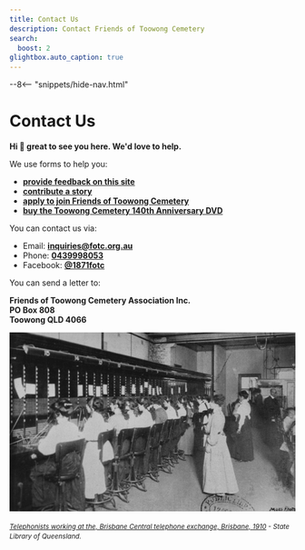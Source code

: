 ```yaml
---
title: Contact Us
description: Contact Friends of Toowong Cemetery
search:
  boost: 2  
glightbox.auto_caption: true  
---
```


<!-- -8- "snippets/sem/contact.json" TODO or NOT NEEDED -->

--8<-- "snippets/hide-nav.html"


# Contact Us 

**Hi 👋 great to see you here. We'd love to help.**

We use forms to help you:

- **[provide feedback on this site](https://docs.google.com/forms/d/e/1FAIpQLSeS7K7-e-ofnn2OkPDL6ql7-CkBL67wwsQiv9upMDoRcXCRJQ/viewform)**
- **[contribute a story](https://forms.gle/U94dcEj6RihM9BPq9)**
- **[apply to join Friends of Toowong Cemetery](https://forms.gle/iwFKCnpNYRTSeHLb8)**
- **[buy the Toowong Cemetery 140th Anniversary DVD](https://forms.gle/vHhV1rYCoPeRPPBSA)**

You can contact us via: 

- Email: **[inquiries@fotc.org.au](mailto:inquiries@fotc.org.au)**
- Phone: **[0439998053](tel:0439998053)**
- Facebook: **[@1871fotc](https://www.facebook.com/1871fotc/)**

<!--
- Twitter: **[@1871fotc](https://twitter.com/1871fotc)**
- GitHub: **[@1871fotc](https://github.com/1871fotc)**
-->

You can send a letter to: 

**Friends of Toowong Cemetery Association Inc.** <br>
**PO Box 808** <br>
**Toowong QLD 4066**

<!--
![Woman typing on a typewriter, ca. 1915](../assets/woman-typing.jpg){ width="40%" }

*<small>[Woman typing on a typewriter, ca. 1915](http://onesearch.slq.qld.gov.au/permalink/f/1upgmng/slq_alma21218088650002061) - State Library of Queensland.</small>*
-->

![Telephonists working at the, Brisbane Central telephone exchange, Brisbane, 1910](assets/brisbane-telephone-exchange.jpg)

*<small>[Telephonists working at the, Brisbane Central telephone exchange, Brisbane, 1910](http://onesearch.slq.qld.gov.au/permalink/f/1upgmng/slq_alma21297980500002061) - State Library of Queensland.</small>*
